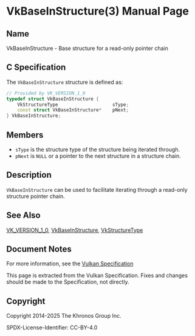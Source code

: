 # VkBaseInStructure(3) Manual Page

## Name

VkBaseInStructure - Base structure for a read-only pointer chain



## [](#_c_specification)C Specification

The `VkBaseInStructure` structure is defined as:

```c++
// Provided by VK_VERSION_1_0
typedef struct VkBaseInStructure {
    VkStructureType                    sType;
    const struct VkBaseInStructure*    pNext;
} VkBaseInStructure;
```

## [](#_members)Members

- `sType` is the structure type of the structure being iterated through.
- `pNext` is `NULL` or a pointer to the next structure in a structure chain.

## [](#_description)Description

`VkBaseInStructure` can be used to facilitate iterating through a read-only structure pointer chain.

## [](#_see_also)See Also

[VK\_VERSION\_1\_0](https://registry.khronos.org/vulkan/specs/latest/man/html/VK_VERSION_1_0.html), [VkBaseInStructure](https://registry.khronos.org/vulkan/specs/latest/man/html/VkBaseInStructure.html), [VkStructureType](https://registry.khronos.org/vulkan/specs/latest/man/html/VkStructureType.html)

## [](#_document_notes)Document Notes

For more information, see the [Vulkan Specification](https://registry.khronos.org/vulkan/specs/latest/html/vkspec.html#VkBaseInStructure)

This page is extracted from the Vulkan Specification. Fixes and changes should be made to the Specification, not directly.

## [](#_copyright)Copyright

Copyright 2014-2025 The Khronos Group Inc.

SPDX-License-Identifier: CC-BY-4.0